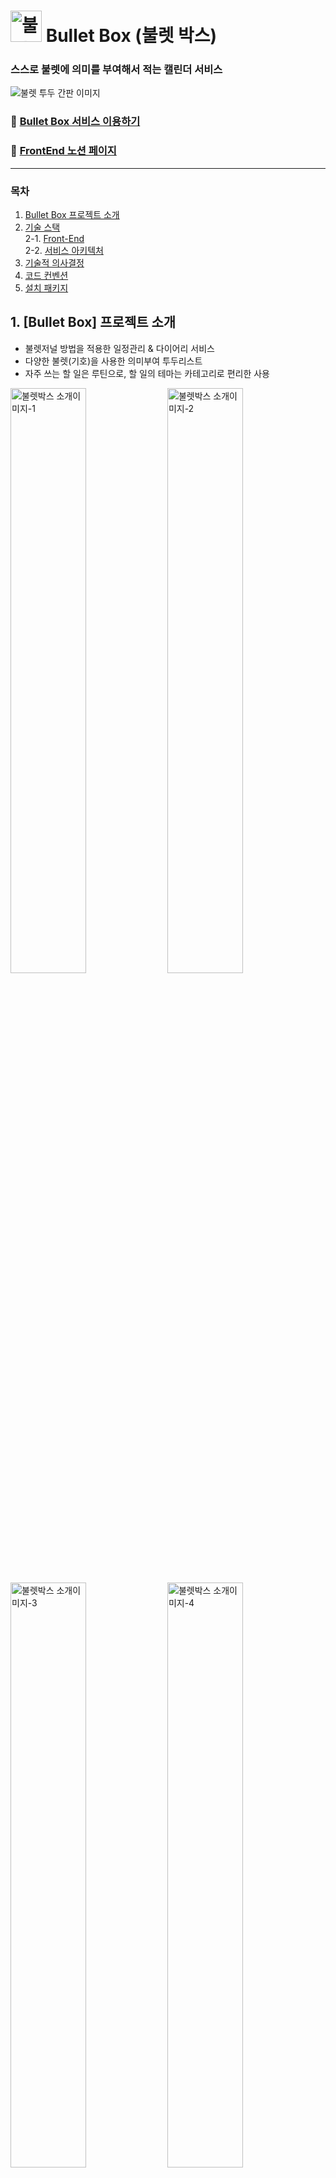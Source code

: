 # <img width="50" alt="불렛박스 타이틀 이미지" src="https://user-images.githubusercontent.com/90745936/217717087-f38660df-ebd7-41de-bdf3-86079b522b77.png"> Bullet Box (불렛 박스)

### 스스로 불렛에 의미를 부여해서 적는 캘린더 서비스


![불렛 투두 간판 이미지](https://user-images.githubusercontent.com/90745936/217715941-6613b5c7-9d3e-4e37-b26a-88f8614c7cef.png)


### 📎 [Bullet Box 서비스 이용하기](https://bullet-box.com)

### 📎 [FrontEnd 노션 페이지](https://www.notion.so/1419ad4d03c54fb5937328ccbc6d7f66)



------

### 목차

1. [Bullet Box 프로젝트 소개](#1-bullet-box-프로젝트-소개)
2. [기술 스택](#2-기술-스택) <br />
2-1. [Front-End](#-front-end) <br />
2-2. [서비스 아키텍처](#서비스-아키텍처)
3. [기술적 의사결정](#기술적-의사결정)
3. [코드 컨벤션](#코드-컨벤션)
3. [설치 패키지](#설치-패키지)

## 1. [Bullet Box] 프로젝트 소개
- 불렛저널 방법을 적용한 일정관리 & 다이어리 서비스
- 다양한 불렛(기호)을 사용한 의미부여 투두리스트
- 자주 쓰는 할 일은 루틴으로, 할 일의 테마는 카테고리로 편리한 사용

<img width="49%" alt="불렛박스 소개이미지-1" src="https://user-images.githubusercontent.com/90745936/217719491-4833a378-57a2-45cb-836d-41ff91c99d92.png">  <img width="49%" alt="불렛박스 소개이미지-2" src="https://user-images.githubusercontent.com/90745936/217719503-024b988e-42e3-4bfd-ab55-37174ed89c9a.png">
<br/>
<img width="49%" alt="불렛박스 소개이미지-3" src="https://user-images.githubusercontent.com/90745936/217719514-3112bb85-a103-47cc-828e-10190ef900e6.png">  <img width="49%" alt="불렛박스 소개이미지-4" src="https://user-images.githubusercontent.com/90745936/217719518-a234cdf7-c2df-4796-bf5b-b5a60780f718.png">

서비스 MVP 개발기간: 22.12.30. - 23.02.04.

## 2. 기술 스택
### ✨ Front-End
<img src="https://img.shields.io/badge/JAVASCRIPT-F7DF1E?style=for-the-badge&logo=JavaScript&logoColor=white"> <img src="https://img.shields.io/badge/REACT-61DAFB?style=for-the-badge&logo=React&logoColor=white">
<img src="https://img.shields.io/badge/REACT ROUTER-CA4245?style=for-the-badge&logo=React Router&logoColor=white">
<img src="https://img.shields.io/badge/REDUX-764ABC?style=for-the-badge&logo=Redux&logoColor=white">
<img src="https://img.shields.io/badge/REDUX TOOLKIT-764ABC?style=for-the-badge&logo=Redux&logoColor=white">
<img src="https://img.shields.io/badge/STYLED COMPONENTS-DB7093?style=for-the-badge&logo=styled-components&logoColor=white">
<img src="https://img.shields.io/badge/YARN-2C8EBB?style=for-the-badge&logo=Yarn&logoColor=white">
<img src="https://img.shields.io/badge/AXIOS-5A29E4?style=for-the-badge&logo=Axios&logoColor=white">
<img src="https://img.shields.io/badge/HTML5-E34F26?style=for-the-badge&logo=HTML5&logoColor=white">
<img src="https://img.shields.io/badge/CSS3-1572B6?style=for-the-badge&logo=CSS3&logoColor=white">
<img src="https://img.shields.io/badge/AWS S3-569A31?style=for-the-badge&logo=Amazon S3&logoColor=white">

### 📏 Tool
<img src="https://img.shields.io/badge/GITHUB-181717?style=for-the-badge&logo=GitHub&logoColor=white"><img src="https://img.shields.io/badge/GIT-F05032?style=for-the-badge&logo=Git&logoColor=white">
<img src="https://img.shields.io/badge/SLACK-4A154B?style=for-the-badge&logo=Slack&logoColor=white">
<img src="https://img.shields.io/badge/NOTION-000000?style=for-the-badge&logo=Notion&logoColor=white">
<img src="https://img.shields.io/badge/FIGMA-F24E1E?style=for-the-badge&logo=figma&logoColor=white">
<img src="https://img.shields.io/badge/DIAGRAM IO-F08705?style=for-the-badge&logo=diagrams.net&logoColor=white">

<br />
<br />
<br />

### 서비스 아키텍처
![Service Architecture](https://user-images.githubusercontent.com/90745936/217726285-7bca8acc-9e4e-46df-8d58-545df395aeae.png)

## 기술적 의사결정
<div >
 <br />
 <div><b > 📌 Redux</b></div>
  <br />
  <div><b>• 요구사항</b></div>
  <br />
  <div>&nbsp&nbsp- 컴포넌트의 양이 많아짐에 따라서 전역 상태관리를 위해 필요</div>
  <br />
    <div><b>• 선택지</b></div>
  <br />
  <div>&nbsp&nbsp- Redux, Recoil</div>
  <br />
    <div><b>• 기술을 선택한 이유 및 근거</b></div>
  <br />
   <div>&nbsp &nbsp &nbsp프로젝트 규모에 비례해서 스코프가 커지면 컴포넌트의 구조도 복잡해지는 것은 불가피합니다. 이런 상황에서는 Props Drilling의 문제가 발생할 수 있기 때문에 전역 상태 관리를 통해서 문제를 해결할 수 있습니다.    
전역 상태 관리를 통해서 부모 컴포넌트에 props에 의존에서 벗어날 수 있기 때문에 자료를 가공하고 통신하는 작업 과정에서 유용하게 사용할 수 있습니다. <br /><br />
  <div>&nbsp &nbsp &nbsp프론트엔드 기술을 선택할 때는 트렌드와 관련된 부분을 간과할 수 없다고 생각합니다. 다양한 전역 상태관리 라이브러리가 존재하지만 여전히 Redux가 가장 높은 점유율을 가지고 있습니다. <br /><br />
&nbsp&nbsp&nbsp 이와 관련해서 Redux는 우선 검증된 신뢰성 있는 라이브러리이기 때문에 사용 시 안정성을 확보할 수 있습니다. 그리고 향후 주니어 개발자로서 업무를 진행하는 과정에서도 보편적으로 쓰이는 기술을 먼저 익혀서 프로젝트 참여에 도움이 될 것이라 생각합니다.<br /><br />
&nbsp&nbsp&nbsp 단순히 개인 프로젝트, 소규모 프로젝트 만을 위한 선택이라면 상대적으로 보일러 플레이트 코드량이 적고 미들웨어 패키지가 내장되어 있는 장점을 가진 Recoil을 선택할 수도 있으나 널리 사용되는 기술을 익히는 것이 우선이라 생각했기 때문에 Redux를 선택하게 되었습니다. <br />
  
  </div>
 </div>
  <br />
 <div><b > 📌 Styled-Components</b></div>
  <br />
  <div><b>• 요구사항</b></div>
  <br />
  <div>&nbsp&nbsp- 리액트 개발환경에서 CSS를 스타일링을 사용하기 위한 기술적 선택 필요</div>
  <br />
    <div><b>• 선택지</b></div>
  <br />
  <div>&nbsp&nbsp- Styled-Components, CSS Module</div>
  <br />
    <div><b>• 기술을 선택한 이유 및 근거</b></div>
  <br />
  <div>&nbsp &nbsp &nbsp컴포넌트 내에서 클래스명 선언없이 jsx태그를 만들면서 바로 사용할 수 있기 때문에 코드 가독성을 높이며 컴포넌트화 하여 재사용을 높일 수 있습니다. <br /><br />
&nbsp&nbsp&nbsp 클래스명을 따로 작성하지 않고 렌더링 시 자동으로 클래스 명이 생성되기 때문에 네이밍 충돌이 없습니다.<br /><br />
&nbsp&nbsp&nbsp props를 전달할 수 있기 때문에 동적인 스타일링을 간단하게 적용할 수 있습니다. <br />
</div>

<br /><br />

## 코드 컨벤션
 #### 1. **CSS**

- styled components ( 맨 아래에 코드 작성 )

#### 2. 폴더 이름규칙 ⇒ 소문자

#### 3. yarn 사용

#### 4. 파일명 이름규칙

- 자바스크립트와 HTML을 동시에 작성된 파일은 `.jsx`로 한다.
- 자바스크립트만 사용 → `.js`
- `.js` 파일명은 카멜 케이스 , `.jsx` 파일은 파스칼 케이스

#### 5.상태관리 ⇒ 리덕스, 리덕스 툴킷, 미들웨어 통신

#### 6. 함수명

- 카멜케이스
- 화살표 함수 사용

#### 7.  핸들러명 :

- 이름은 `___Handler` : 이벤트가 발생되었을 때 실행되는 실제 function

#### 8. Custom Hook

- Custom Hook의 이름은 `use___`

#### 폴더 경로 설정

![image](https://user-images.githubusercontent.com/99157565/217842470-01dc2cd7-43a1-4e6d-aa23-99cb2d7722cd.png)

<br/><br/>

## 설치 패키지
 - yarn add react - v18.2.0
- yarn add axios - v1.2.2
- yarn add redux react-redux - v8.0.5
- yarn add react-router-dom - v6.6.1
- yarn add styled-components - v5.3.6
- yarn add react-redux @reduxjs/toolkit - v1.9.1
- yarn add react-calendar - v4.0.0
- yarn add react-cookie - v4.1.1

<br/><br/>
## 팀원 소개

### Front-End

#### 👤 [최선호](https://github.com/suno0140)

#### 👤 [이철화](https://github.com/Pablaw)
